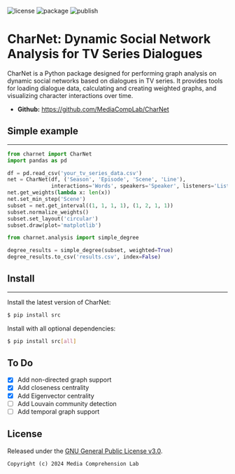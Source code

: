 ![license](https://img.shields.io/github/license/MediaCompLab/CharNet.svg)
![package](https://github.com/MediaCompLab/CharNet/actions/workflows/python-package.yml/badge.svg?event=push)
![publish](https://github.com/MediaCompLab/CharNet/actions/workflows/python-publish.yml/badge.svg)

# CharNet: Dynamic Social Network Analysis for TV Series Dialogues

CharNet is a Python package designed for performing graph analysis on dynamic social networks based on dialogues in TV series. It provides tools for loading dialogue data, calculating and creating weighted graphs, and visualizing character interactions over time.

- **Github:** https://github.com/MediaCompLab/CharNet

## Simple example

---

```python
from charnet import CharNet
import pandas as pd

df = pd.read_csv('your_tv_series_data.csv')
net = CharNet(df, ('Season', 'Episode', 'Scene', 'Line'),
              interactions='Words', speakers='Speaker', listeners='Listener')
net.get_weights(lambda x: len(x))
net.set_min_step('Scene')
subset = net.get_interval((1, 1, 1, 1), (1, 2, 1, 1))
subset.normalize_weights()
subset.set_layout('circular')
subset.draw(plot='matplotlib')

from charnet.analysis import simple_degree

degree_results = simple_degree(subset, weighted=True)
degree_results.to_csv('results.csv', index=False)
```

## Install

---

Install the latest version of CharNet:

```bash
$ pip install src
```
Install with all optional dependencies:
```bash
$ pip install src[all]
```

## To Do
- [x] Add non-directed graph support
- [x] Add closeness centrality
- [x] Add Eigenvector centrality
- [ ] Add Louvain community detection
- [ ] Add temporal graph support

## License

Released under the [GNU General Public License v3.0](https://www.gnu.org/licenses/gpl-3.0.en.html).

```
Copyright (c) 2024 Media Comprehension Lab
```
